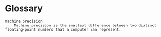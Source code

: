 # Glossary

```{glossary}
machine precision
    Machine precision is the smallest difference between two distinct floating-point numbers that a computer can represent.
```
